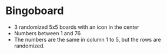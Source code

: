 # Bingoboard
- 3 randomized 5x5 boards with an icon in the center
- Numbers between 1 and 76
- The numbers are the same in column 1 to 5, but the rows are randomized.    
